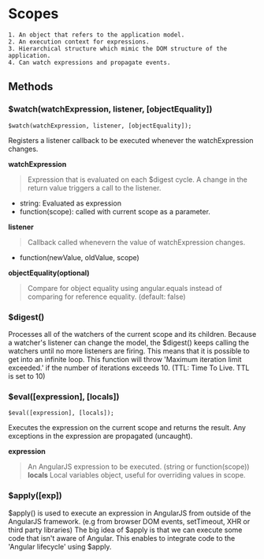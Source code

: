 # Scopes

	1. An object that refers to the application model.
	2. An execution context for expressions.
	3. Hierarchical structure which mimic the DOM structure of the application.
	4. Can watch expressions and propagate events.

## Methods

### $watch(watchExpression, listener, [objectEquality])

```
$watch(watchExpression, listener, [objectEquality]);
```

Registers a listener callback to be executed whenever the watchExpression changes.

**watchExpression**
>Expression that is evaluated on each $digest cycle. A change in the return value triggers a call to the listener.
* string: Evaluated as expression
* function(scope): called with current scope as a parameter.

**listener**
>Callback called whenevern the value of watchExpression changes.
* function(newValue, oldValue, scope)

**objectEquality(optional)**
>Compare for object equality using angular.equals instead of comparing for reference equality. (default: false)

### $digest()

Processes all of the watchers of the current scope and its children. Because a watcher's listener can change the model, the $digest() keeps calling the watchers until no more listeners are firing. This means that it is possible to get into an infinite loop. This function will throw 'Maximum iteration limit exceeded.' if the number of iterations exceeds 10. (TTL: Time To Live. TTL is set to 10)

### $eval([expression], [locals])

```
$eval([expression], [locals]);
```

Executes the expression on the current scope and returns the result. Any exceptions in the expression are propagated (uncaught).

**expression**
>An AngularJS expression to be executed. (string or function(scope))
**locals**
>Local variables object, useful for overriding values in scope.

### $apply([exp])

$apply() is used to execute an expression in AngularJS from outside of the AngularJS framework. (e.g from browser DOM events, setTimeout, XHR or third party libraries)
The big idea of $apply is that we can execute some code that isn't aware of Angular. This enables to integrate code to the 'Angular lifecycle' using $apply.
